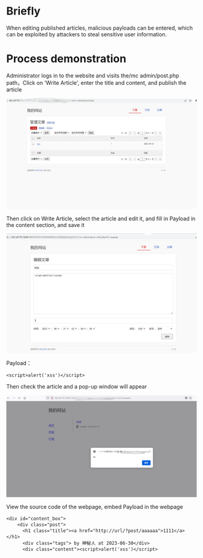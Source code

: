 # Briefly

When editing published articles, malicious payloads can be entered, which can be exploited by attackers to steal sensitive user information.

# Process demonstration

Administrator logs in to the website and visits the/mc admin/post.php path，Click on 'Write Article', enter the title and content, and publish the article

![0](images/1.png)



Then click on Write Article, select the article and edit it, and fill in Payload in the content section, and save it

![0](images/2.png)

Payload：

```
<script>alert('xss')</script>
```

Then check the article and a pop-up window will appear

![0](images/3.png)

View the source code of the webpage, embed Payload in the webpage

```
<div id="content_box">
    <div class="post">
      <h1 class="title"><a href="http://url/?post/aaaaaa">1111</a></h1>
      <div class="tags"> by 神秘人 at 2023-06-30</div>
      <div class="content"><script>alert('xss')</script>
```


